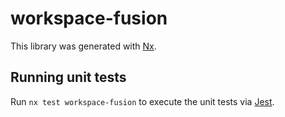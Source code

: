 # workspace-fusion

This library was generated with [Nx](https://nx.dev).

## Running unit tests

Run `nx test workspace-fusion` to execute the unit tests via [Jest](https://jestjs.io).
